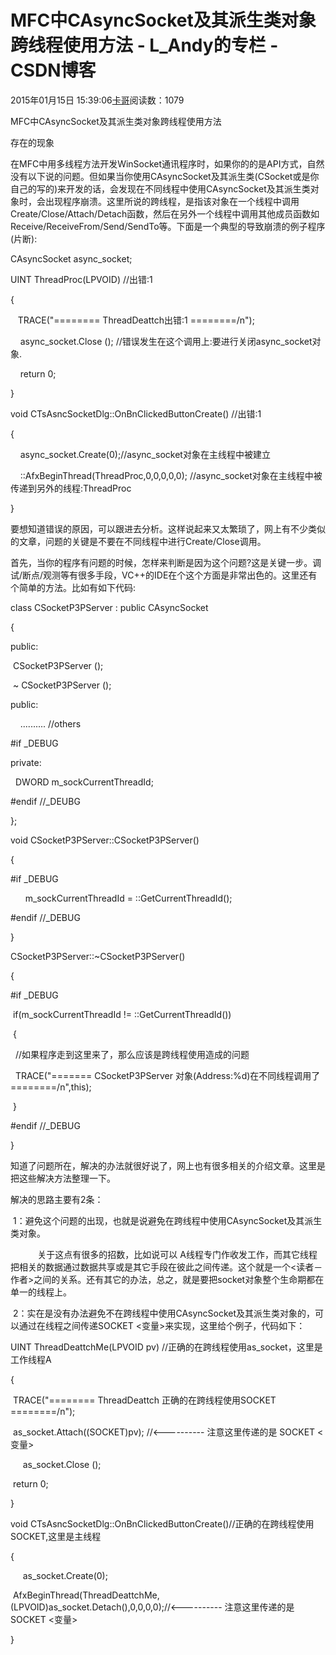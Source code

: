 # MFC中CAsyncSocket及其派生类对象跨线程使用方法 - L_Andy的专栏 - CSDN博客

2015年01月15日 15:39:06[卡哥](https://me.csdn.net/L_Andy)阅读数：1079



MFC中CAsyncSocket及其派生类对象跨线程使用方法

存在的现象

在MFC中用多线程方法开发WinSocket通讯程序时，如果你的的是API方式，自然没有以下说的问题。但如果当你使用CAsyncSocket及其派生类(CSocket或是你自己的写的)来开发的话，会发现在不同线程中使用CAsyncSocket及其派生类对象时，会出现程序崩溃。这里所说的跨线程，是指该对象在一个线程中调用Create/Close/Attach/Detach函数，然后在另外一个线程中调用其他成员函数如Receive/ReceiveFrom/Send/SendTo等。下面是一个典型的导致崩溃的例子程序(片断):

CAsyncSocket async_socket;

UINT ThreadProc(LPVOID) //出错:1

{

   TRACE("======== ThreadDeattch出错:1 ========/n");

    async_socket.Close (); //错误发生在这个调用上:要进行关闭async_socket对象.

    return 0;

}

void CTsAsncSocketDlg::OnBnClickedButtonCreate() //出错:1

{

    async_socket.Create(0);//async_socket对象在主线程中被建立

    ::AfxBeginThread(ThreadProc,0,0,0,0,0); //async_socket对象在主线程中被传递到另外的线程:ThreadProc

}

要想知道错误的原因，可以跟进去分析。这样说起来又太繁琐了，网上有不少类似的文章，问题的关键是不要在不同线程中进行Create/Close调用。

首先，当你的程序有问题的时候，怎样来判断是因为这个问题?这是关键一步。调试/断点/观测等有很多手段，VC++的IDE在个这个方面是非常出色的。这里还有个简单的方法。比如有如下代码:

class CSocketP3PServer : public CAsyncSocket

{

public:

 CSocketP3PServer ();

 ~ CSocketP3PServer ();

public:

    .......... //others

#if _DEBUG

private:

  DWORD m_sockCurrentThreadId;

#endif //_DEUBG

};

void CSocketP3PServer::CSocketP3PServer()

{

#if _DEBUG

      m_sockCurrentThreadId = ::GetCurrentThreadId();       

#endif //_DEBUG

}

CSocketP3PServer::~CSocketP3PServer()

{

#if _DEBUG

 if(m_sockCurrentThreadId != ::GetCurrentThreadId())

 {

  //如果程序走到这里来了，那么应该是跨线程使用造成的问题

  TRACE("======= CSocketP3PServer 对象(Address:%d)在不同线程调用了 ========/n",this);

 }

#endif //_DEBUG

}

知道了问题所在，解决的办法就很好说了，网上也有很多相关的介绍文章。这里是把这些解决方法整理一下。

解决的思路主要有2条：

 1：避免这个问题的出现，也就是说避免在跨线程中使用CAsyncSocket及其派生类对象。

           关于这点有很多的招数，比如说可以 A线程专门作收发工作，而其它线程把相关的数据通过数据共享或是其它手段在彼此之间传递。这个就是一个<读者－作者>之间的关系。还有其它的办法，总之，就是要把socket对象整个生命期都在单一的线程上。

 2：实在是没有办法避免不在跨线程中使用CAsyncSocket及其派生类对象的，可以通过在线程之间传递SOCKET <变量>来实现，这里给个例子，代码如下：

UINT ThreadDeattchMe(LPVOID pv) //正确的在跨线程使用as_socket，这里是工作线程A

{

 TRACE("======== ThreadDeattch 正确的在跨线程使用SOCKET ========/n");

 as_socket.Attach((SOCKET)pv); //<---------- 注意这里传递的是 SOCKET <变量>

     as_socket.Close ();

 return 0;

}

void CTsAsncSocketDlg::OnBnClickedButtonCreate()//正确的在跨线程使用SOCKET,这里是主线程

{

     as_socket.Create(0);

 AfxBeginThread(ThreadDeattchMe,(LPVOID)as_socket.Detach(),0,0,0,0);//<---------- 注意这里传递的是 SOCKET <变量>

}

